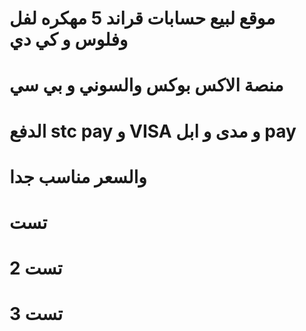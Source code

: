 #   موقع لبيع حسابات قراند 5 مهكره لفل وفلوس و كي دي 

# منصة الاكس بوكس والسوني و بي سي 

# الدفع stc pay و VISA و مدى و ابل pay

# والسعر مناسب جدا 

# تست 

# تست 2

# تست 3
